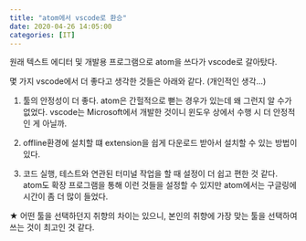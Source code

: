 ```yaml
---
title: "atom에서 vscode로 환승"
date: 2020-04-26 14:05:00
categories: [IT]
---
```


원래 텍스트 에디터 및 개발용 프로그램으로 atom을 쓰다가 vscode로 갈아탔다.

몇 가지 vscode에서 더 좋다고 생각한 것들은 아래와 같다. (개인적인 생각...)

1. 툴의 안정성이 더 좋다. atom은 간헐적으로 뻗는 경우가 있는데 왜 그런지 알 수가 없었다. vscode는 Microsoft에서 개발한 것이니 윈도우 상에서 수행 시 더 안정적인 게 아닐까.

2. offline환경에 설치할 떄 extension을 쉽게 다운로드 받아서 설치할 수 있는 방법이 있다.

3. 코드 실행, 테스트와 연관된 터미널 작업을 할 때 설정이 더 쉽고 편한 것 같다. atom도 확장 프로그램을 통해 이런 것들을 설정할 수 있지만 atom에서는 구글링에 시간이 좀 더 많이 들었다.

★ 어떤 툴을 선택하던지 취향의 차이는 있으니, 본인의 취향에 가장 맞는 툴을 선택하여 쓰는 것이 최고인 것 같다.